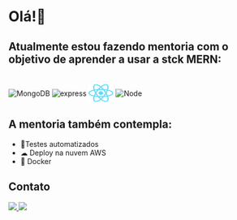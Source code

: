  # Olá!👋

## Atualmente estou fazendo mentoria com o objetivo de aprender a usar a stck MERN:
<div style="display: inline_block"><br>
   <img align="center" alt="MongoDB" height="50" width="60" src="https://cdn.jsdelivr.net/gh/devicons/devicon/icons/mongodb/mongodb-plain-wordmark.svg">
   <img align="center" alt="express" height="40" width="50" src="https://cdn.jsdelivr.net/gh/devicons/devicon/icons/devicon-express-original-wordmark" >
   <img align="center" alt="React" height="40" width="50" src="https://raw.githubusercontent.com/devicons/devicon/master/icons/react/react-original.svg">
   <img align="center" alt="Node" height="70" width="70" src="https://cdn.jsdelivr.net/gh/devicons/devicon/icons/nodejs/nodejs-plain-wordmark.svg">
</div>

##

## A mentoria também contempla:
- 🧾Testes automatizados
- ☁ Deploy na nuvem AWS
- 🚢 Docker

## Contato
<div> 
 
 <a href = "mailto:andressamalagutt@hotmail.com"><img src="https://img.shields.io/badge/-Email-%23333?style=for-the-badge&logo=outlook&logoColor=white" target="_blank">  </a>
 <a href="https://www.linkedin.com/in/andressamalagutti" target="_blank"><img src="https://img.shields.io/badge/-LinkedIn-%230077B5?style=for-the-badge&logo=linkedin&logoColor=white" target="_blank"></a> 
  
</div>
